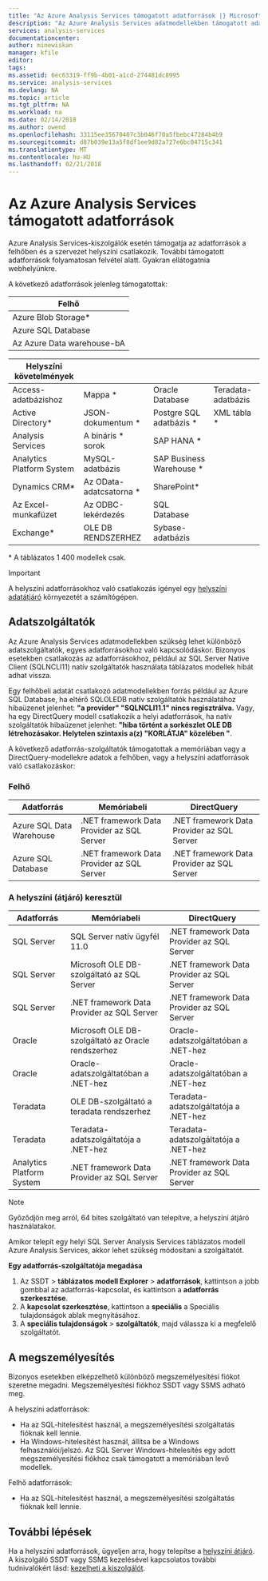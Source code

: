 ```yaml
---
title: "Az Azure Analysis Services támogatott adatforrások |} Microsoft Docs"
description: "Az Azure Analysis Services adatmodellekben támogatott adatforrások ismerteti."
services: analysis-services
documentationcenter: 
author: minewiskan
manager: kfile
editor: 
tags: 
ms.assetid: 6ec63319-ff9b-4b01-a1cd-274481dc8995
ms.service: analysis-services
ms.devlang: NA
ms.topic: article
ms.tgt_pltfrm: NA
ms.workload: na
ms.date: 02/14/2018
ms.author: owend
ms.openlocfilehash: 33115ee35670407c3b046f70a5fbebc47284b4b9
ms.sourcegitcommit: d87b039e13a5f8df1ee9d82a727e6bc04715c341
ms.translationtype: MT
ms.contentlocale: hu-HU
ms.lasthandoff: 02/21/2018
---
```

# <a name="data-sources-supported-in-azure-analysis-services"></a>Az Azure Analysis Services támogatott adatforrások
Azure Analysis Services-kiszolgálók esetén támogatja az adatforrások a felhőben és a szervezet helyszíni csatlakozik. További támogatott adatforrások folyamatosan felvétel alatt. Gyakran ellátogatnia webhelyünkre. 

A következő adatforrások jelenleg támogatottak:

| Felhő  |
|---|
| Azure Blob Storage*  |
| Azure SQL Database  |
| Az Azure Data warehouse-bA |


| Helyszíni követelmények  |   |   |   |
|---|---|---|---|
| Access-adatbázishoz  | Mappa * | Oracle Database  | Teradata-adatbázis |
| Active Directory*  | JSON-dokumentum *  | Postgre SQL adatbázis *  |XML tábla * |
| Analysis Services  | A bináris * sorok  | SAP HANA *  |
| Analytics Platform System  | MySQL-adatbázis  | SAP Business Warehouse *  | |
| Dynamics CRM*  | Az OData-adatcsatorna *  | SharePoint*  |
| Az Excel-munkafüzet  | Az ODBC-lekérdezés  | SQL Database  |
| Exchange*  | OLE DB RENDSZERHEZ  | Sybase-adatbázis  |

\* A táblázatos 1 400 modellek csak. 

> [!IMPORTANT]
> A helyszíni adatforrásokhoz való csatlakozás igényel egy [helyszíni adatátjáró](analysis-services-gateway.md) környezetét a számítógépen.

## <a name="data-providers"></a>Adatszolgáltatók

Az Azure Analysis Services adatmodellekben szükség lehet különböző adatszolgáltatók, egyes adatforrásokhoz való kapcsolódáskor. Bizonyos esetekben csatlakozás az adatforrásokhoz, például az SQL Server Native Client (SQLNCLI11) natív szolgáltatók használata táblázatos modellek hibát adhat vissza.

Egy felhőbeli adatát csatlakozó adatmodellekben forrás például az Azure SQL Database, ha eltérő SQLOLEDB natív szolgáltatók használatához hibaüzenet jelenhet: **"a provider" "SQLNCLI11.1" nincs regisztrálva.** Vagy, ha egy DirectQuery modell csatlakozik a helyi adatforrások, ha natív szolgáltatók hibaüzenet jelenhet: **"hiba történt a sorkészlet OLE DB létrehozásakor. Helytelen szintaxis a(z) "KORLÁTJA" közelében "**.

A következő adatforrás-szolgáltatók támogatottak a memóriában vagy a DirectQuery-modellekre adatok a felhőben, vagy a helyszíni adatforrások való csatlakozáskor:

### <a name="cloud"></a>Felhő
| **Adatforrás** | **Memóriabeli** | **DirectQuery** |
|  --- | --- | --- |
| Azure SQL Data Warehouse |.NET framework Data Provider az SQL Server |.NET framework Data Provider az SQL Server |
| Azure SQL Database |.NET framework Data Provider az SQL Server |.NET framework Data Provider az SQL Server | |

### <a name="on-premises-via-gateway"></a>A helyszíni (átjáró) keresztül
|**Adatforrás** | **Memóriabeli** | **DirectQuery** |
|  --- | --- | --- |
| SQL Server |SQL Server natív ügyfél 11.0 |.NET framework Data Provider az SQL Server |
| SQL Server |Microsoft OLE DB-szolgáltató az SQL Server |.NET framework Data Provider az SQL Server | |
| SQL Server |.NET framework Data Provider az SQL Server |.NET framework Data Provider az SQL Server | |
| Oracle |Microsoft OLE DB-szolgáltató az Oracle rendszerhez |Oracle-adatszolgáltatóban a .NET-hez | |
| Oracle |Oracle-adatszolgáltatóban a .NET-hez |Oracle-adatszolgáltatóban a .NET-hez | |
| Teradata |OLE DB-szolgáltató a teradata rendszerhez |Teradata-adatszolgáltatója a .NET-hez | |
| Teradata |Teradata-adatszolgáltatója a .NET-hez |Teradata-adatszolgáltatója a .NET-hez | |
| Analytics Platform System |.NET framework Data Provider az SQL Server |.NET framework Data Provider az SQL Server | |

> [!NOTE]
> Győződjön meg arról, 64 bites szolgáltató van telepítve, a helyszíni átjáró használatakor.
> 
> 

Amikor telepít egy helyi SQL Server Analysis Services táblázatos modell Azure Analysis Services, akkor lehet szükség módosítani a szolgáltatót.

**Egy adatforrás-szolgáltatója megadása**

1. Az SSDT > **táblázatos modell Explorer** > **adatforrások**, kattintson a jobb gombbal az adatforrás-kapcsolat, és kattintson a **adatforrás szerkesztése**.
2. A **kapcsolat szerkesztése**, kattintson a **speciális** a Speciális tulajdonságok ablak megnyitásához.
3. A **speciális tulajdonságok** > **szolgáltatók**, majd válassza ki a megfelelő szolgáltatót.

## <a name="impersonation"></a>A megszemélyesítés
Bizonyos esetekben elképzelhető különböző megszemélyesítési fiókot szeretne megadni. Megszemélyesítési fiókhoz SSDT vagy SSMS adható meg.

A helyszíni adatforrások:

* Ha az SQL-hitelesítést használ, a megszemélyesítési szolgáltatás fióknak kell lennie.
* Ha Windows-hitelesítést használ, állítsa be a Windows felhasználói/jelszó. Az SQL Server Windows-hitelesítés egy adott megszemélyesítési fiókhoz csak támogatott a memóriában levő modellek.

Felhő adatforrások:

* Ha az SQL-hitelesítést használ, a megszemélyesítési szolgáltatás fióknak kell lennie.

## <a name="next-steps"></a>További lépések
Ha a helyszíni adatforrások, ügyeljen arra, hogy telepítse a [helyszíni átjáró](analysis-services-gateway.md).   
A kiszolgáló SSDT vagy SSMS kezelésével kapcsolatos további tudnivalókért lásd: [kezelheti a kiszolgálót](analysis-services-manage.md).

